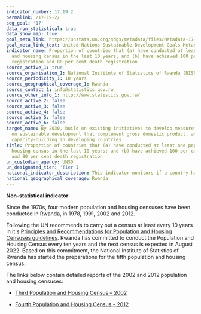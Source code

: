 ```yaml
---
indicator_number: 17.19.2
permalink: /17-19-2/
sdg_goal: '17'
data_non_statistical: true
data_show_map: true
goal_meta_link: https://unstats.un.org/sdgs/metadata/files/Metadata-17-19-02a.pdf
goal_meta_link_text: United Nations Sustainable Development Goals Metadata (pdf 468kB)
indicator_name: Proportion of countries that (a) have conducted at least one population
  and housing census in the last 10 years; and (b) have achieved 100 per cent birth
  registration and 80 per cent death registration
source_active_1: true
source_organisation_1: National Institute of Statistics of Rwanda (NISR)
source_periodicity_1: 10 years
source_geographical_coverage_1: Rwanda
source_contact_1: info@statistics.gov.rw 
source_other_info_1: http://www.statistics.gov.rw/ 
source_active_2: false
source_active_3: false
source_active_4: false
source_active_5: false
source_active_6: false
target_name: By 2030, build on existing initiatives to develop measurements of progress
  on sustainable development that complement gross domestic product, and support statistical
  capacity-building in developing countries
title: Proportion of countries that (a) have conducted at least one population and
  housing census in the last 10 years; and (b) have achieved 100 per cent birth registration
  and 80 per cent death registration
un_custodian_agency: UNSD
un_designated_tier: 'Tier I'
national_indicator_description: This indicator monitors if a country has conducted at least one population and housing census in the last 10 years and hence provides information on the availability of disaggregated population and housing data needed for the measurement of progress of the 2030 Agenda for Sustainable Development.
national_geographical_coverage: Rwanda
---
```

**Non-statistical indicator**

Since the 1970s, four modern population and housing censuses have been conducted in Rwanda, in 1978, 1991, 2002 and 2012.

Following the UN recommends to carry out a census at least every 10 years in it's [Principles and Recommendations for Population and Housing Censuses guidelines](https://unstats.un.org/unsd/demographic/meetings/egm/NewYork/2014/P&R_Revision3.pdf). Rwanda has committed to conduct the Population and Housing Census every ten years and the next census is expected in August 2022. Based on this commitment, the National Institute of Statistics of Rwanda has started the preparations for the fifth population and housing census.  

The links below contain detailed reports of the 2002 and 2012 population and housing censuses:

  * [Third Population and Housing Census – 2002](http://www.statistics.gov.rw/datasource/39)

  * [Fourth Population and Housing Census - 2012](http://www.statistics.gov.rw/datasource/42)


